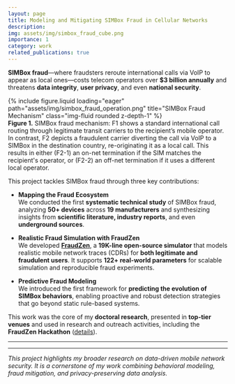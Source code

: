 ```yaml
---
layout: page
title: Modeling and Mitigating SIMBox Fraud in Cellular Networks
description: 
img: assets/img/simbox_fraud_cube.png
importance: 1
category: work
related_publications: true
---
```





**SIMBox fraud**—where fraudsters reroute international calls via VoIP to appear as local ones—costs telecom operators over **$3 billion annually** and threatens **data integrity**, **user privacy**, and even **national security**.

<div class="row justify-content-center">
  <div class="col-sm-8 mt-3 mt-md-0 text-center">
    <div style="max-width: 100%;">
      {% include figure.liquid loading="eager" path="assets/img/simbox_fraud_operation.png" title="SIMBox Fraud Mechanism" class="img-fluid rounded z-depth-1" %}
    </div>
  </div>
</div>
<div class="caption text-center">
  <strong>Figure 1.</strong> SIMBox fraud mechanism: F1 shows a standard international call routing through legitimate transit carriers to the recipient’s mobile operator. In contrast, F2 depicts a fraudulent carrier diverting the call via VoIP to a SIMBox in the destination country, re-originating it as a local call. This results in either (F2-1) an on-net termination if the SIM matches the recipient's operator, or (F2-2) an off-net termination if it uses a different local operator.
</div>



This project tackles SIMBox fraud through three key contributions:

- **Mapping the Fraud Ecosystem**  
  We conducted the first **systematic technical study** of SIMBox fraud, analyzing **50+ devices** across **19 manufacturers** and synthesizing insights from **scientific literature, industry reports**, and even **underground sources**.

- **Realistic Fraud Simulation with FraudZen**  
  We developed [**FraudZen**](https://gitlab.inria.fr/simbox-fraud-mitigation/fraudzen), a **19K-line open-source simulator** that models realistic mobile network traces (CDRs) for **both legitimate and fraudulent users**. It supports **122+ real-world parameters** for scalable simulation and reproducible fraud experiments.

- **Predictive Fraud Modeling**  
  We introduced the first framework for **predicting the evolution of SIMBox behaviors**, enabling proactive and robust detection strategies that go beyond static rule-based systems.

This work was the core of my **doctoral research**, presented in **top-tier venues** and used in research and outreach activities, including the **FraudZen Hackathon** ([details](https://aj-kouam.github.io/fraudzen-hackathon/)).

---

<!-- ### 📝 References

- [Kouam et al., *IEEE Communications Surveys and Tutorials*, 2021](https://hal.science/hal-03473114)  
- [Kouam et al., *ACM CoNEXT Student Workshop*, 2022](https://hal.science/hal-03838853)  
- [Kouam et al., *ACM AsiaCCS*, 2024 (to appear)](https://hal.science/hal-04554809)  
- [FraudZen GitLab Repository](https://gitlab.inria.fr/simbox-fraud-mitigation/fraudzen)  
- [FraudZen Software Entry on INRIA BIL](https://bil.inria.fr/fr/software/view/4029/tab) -->

---

*This project highlights my broader research on data-driven mobile network security. It is a cornerstone of my work combining behavioral modeling, fraud mitigation, and privacy-preserving data analysis.*


